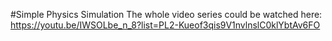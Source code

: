 #Simple Physics Simulation
The whole video series could be watched here: https://youtu.be/IWSOLbe_n_8?list=PL2-Kueof3qis9V1nvlnslC0klYbtAv6FO

